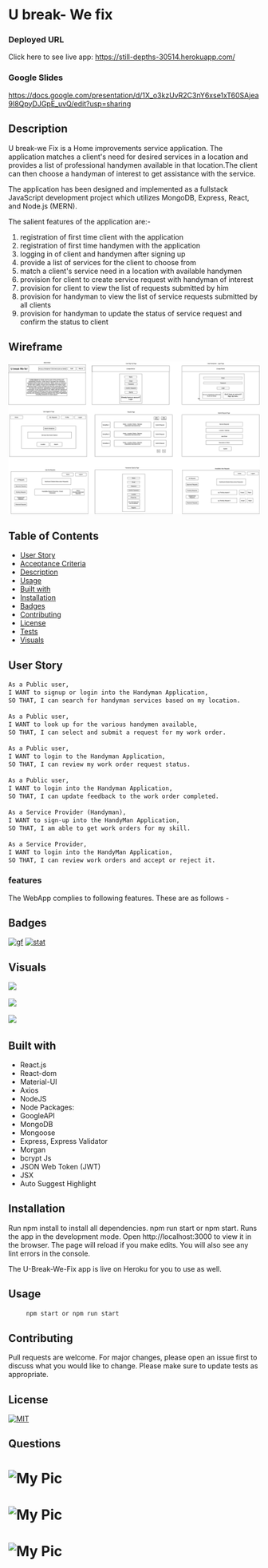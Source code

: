 # U break- We fix

### Deployed URL
Click here to see live app: https://still-depths-30514.herokuapp.com/

### Google Slides
https://docs.google.com/presentation/d/1X_o3kzUvR2C3nY6xse1xT60SAjea9I8QpyDJGpE_uvQ/edit?usp=sharing

## Description
U break-we Fix is a Home improvements service application.
The application matches a client's need for desired services in a location and provides a list of professional 
handymen available in that location.The client can then choose a handyman of interest to get assistance with the service.

The application has been designed and implemented as a fullstack JavaScript development project 
which utilizes MongoDB, Express, React, and Node.js (MERN).

The salient features of the application are:-

1) registration of first time client with the application 
2) registration of first time handymen with the application
3) logging in of client and handymen after signing up
4) provide a list of services for the client to choose from
5) match a client's service need in a location with available handymen
6) provision for client to create service request with handyman of interest
7) provision for client to view the list of requests submitted by him
8) provision for handyman to view the list of service requests submitted by all clients
9) provision for handyman to update the status of service request and confirm the status to client

## Wireframe
![Wireframe](demo/images/Wireframe.jpg)


## Table of Contents
   * [User Story](#user-story)
   * [Acceptance Criteria](#acceptance-criteria)
   * [Description](#description)
   * [Usage](#usage)
   * [Built with](#built-with)
   * [Installation](#installation)
   * [Badges](#badges)
   * [Contributing](#contributing)
   * [License](#license)
   * [Tests](#tests)
   * [Visuals](#visuals)

## User Story
```
As a Public user,
I WANT to signup or login into the Handyman Application,
SO THAT, I can search for handyman services based on my location.

As a Public user,
I WANT to look up for the various handymen available,
SO THAT, I can select and submit a request for my work order.

As a Public user,
I WANT to login to the Handyman Application,
SO THAT, I can review my work order request status.

As a Public user,
I WANT to login into the Handyman Application,
SO THAT, I can update feedback to the work order completed.

As a Service Provider (Handyman),
I WANT to sign-up into the HandyMan Application,
SO THAT, I am able to get work orders for my skill.

As a Service Provider,
I WANT to login into the HandyMan Application,
SO THAT, I can review work orders and accept or reject it.
```

### features
The WebApp complies to following features. These are as follows -


## Badges
[![gf](https://img.shields.io/github/followers/sujatha-m?style=social)](https://img.shields.io/github/followers/sujatha-m?style=social)
[![stat](https://img.shields.io/website?url=https%3A%2F%2Fsujatha-m.github.io%2FWeather-Dashboard%2FDevelop%2F)](https://img.shields.io/website?url=https%3A%2F%2Fsujatha-m.github.io%2FWeather-Dashboard%2FDevelop%2F)


## Visuals

![](Demo/employee-directory.gif)

![](Demo/1.Screenshot.png)

![](Demo/2.Screenshot.png)

## Built with
* React.js
* React-dom
* Material-UI
* Axios
* NodeJS
* Node Packages:
* GoogleAPI
* MongoDB
* Mongoose
* Express, Express Validator
* Morgan
* bcrypt Js
* JSON Web Token (JWT)
* JSX
* Auto Suggest Highlight

## Installation 
Run npm install to install all dependencies.
npm run start or npm start.
Runs the app in the development mode.
Open http://localhost:3000 to view it in the browser.
The page will reload if you make edits. You will also see any lint errors in the console.

The U-Break-We-Fix app is live on Heroku for you to use as well.

## Usage
```sh
     npm start or npm run start
```

## Contributing
Pull requests are welcome. For major changes, please open an issue first to discuss what you would like to change.
Please make sure to update tests as appropriate.


## License 
[![MIT](https://img.shields.io/npm/l/isc?color=Blue&style=plastic)](https://img.shields.io/npm/l/isc?color=Blue&style=plastic)

## Questions
# ![My Pic](https://avatars3.githubusercontent.com/u/60233461?s=460&u=a5d2e5df3b849202cb83f5e0237dbf213784c2ec&v=4)
# ![My Pic](https://avatars0.githubusercontent.com/u/59231894?v=4)
# ![My Pic](https://avatars2.githubusercontent.com/u/59143348?s=400&u=07124c17d7c50ca8896a160d251151d303e8aaae&v=4)

